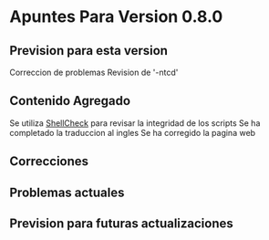 # Apuntes Para Version 0.8.0

## Prevision para esta version
Correccion de problemas
Revision de '-ntcd'

## Contenido Agregado

Se utiliza [ShellCheck](https://github.com/koalaman/shellcheck) para revisar la integridad de los scripts
Se ha completado la traduccion al ingles
Se ha corregido la pagina web

## Correcciones

## Problemas actuales

## Prevision para futuras actualizaciones